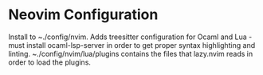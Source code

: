 # Neovim Configuration

Install to ~./config/nvim. Adds treesitter configuration for Ocaml and Lua - 
must install ocaml-lsp-server in order to get proper syntax highlighting and
linting. ~./config/nvim/lua/plugins contains the files that lazy.nvim reads in
order to load the plugins.


